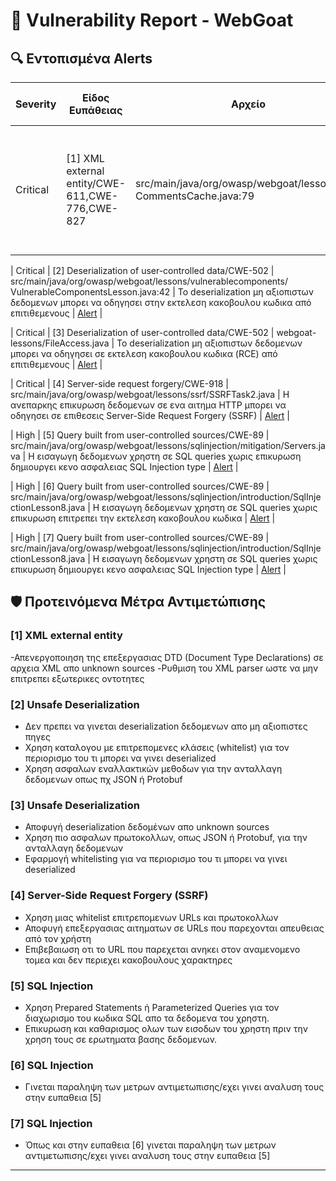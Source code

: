 
# 📄 Vulnerability Report - WebGoat

## 🔍 Εντοπισμένα Alerts

| Severity | Είδος Ευπάθειας          | Αρχείο                           | Περιγραφή                                      | Link στο CVE |
|----------|--------------------------|----------------------------------|------------------------------------------------|----------------|
| Critical | [1] XML external entity/CWE-611,CWE-776,CWE-827 | src/main/java/org/owasp/webgoat/lessons/xxe/ CommentsCache.java:79 | Αναλυση ανεμπιστων XML αρχειων οδηγει σε (XXE) επιθεσεις λογω αδυναμου αναλυτη | [Alert](https://github.com/rhgasaggelos-droid/WebGoat/security/code-scanning/66)     |

| Critical | [2] Deserialization of user-controlled data/CWE-502   | src/main/java/org/owasp/webgoat/lessons/vulnerablecomponents/ VulnerableComponentsLesson.java:42 | Το deserialization μη αξιοπιστων δεδομενων μπορει να οδηγησει στην εκτελεση κακοβουλου κωδικα από επιτιθεμενους | [Alert](https://github.com/rhgasaggelos-droid/WebGoat/security/code-scanning/24)     |

| Critical    | [3] Deserialization of user-controlled data/CWE-502      | webgoat-lessons/FileAccess.java   | Το deserialization μη αξιοπιστων δεδομενων μπορει να οδηγησει σε εκτελεση κακοβουλου κωδικα (RCE) από επιτιθεμενους | [Alert](https://github.com/rhgasaggelos-droid/WebGoat/security/code-scanning/23)     |

| Critical     | [4] Server-side request forgery/CWE-918 | src/main/java/org/owasp/webgoat/lessons/ssrf/SSRFTask2.java     | Η ανεπαρκης επικυρωση δεδομενων σε ενα αιτημα HTTP μπορει να οδηγησει σε επιθεσεις Server-Side Request Forgery (SSRF) | [Alert](https://github.com/rhgasaggelos-droid/WebGoat/security/code-scanning/36)     |

| High     | [5] Query built from user-controlled sources/CWE-89 | src/main/java/org/owasp/webgoat/lessons/sqlinjection/mitigation/Servers.java        | Η εισαγωγη δεδομενων χρηστη σε SQL queries χωρις επικυρωση δημιουργει κενο ασφαλειας SQL Injection type    | [Alert](https://github.com/rhgasaggelos-droid/WebGoat/security/code-scanning/51)     |

| High     | [6] Query built from user-controlled sources/CWE-89 | src/main/java/org/owasp/webgoat/lessons/sqlinjection/introduction/SqlInjectionLesson8.java        | Η εισαγωγη δεδομενων χρηστη σε SQL queries χωρις επικυρωση επιτρεπει την εκτελεση κακοβουλου κωδικα    | [Alert](https://https://github.com/rhgasaggelos-droid/WebGoat/security/code-scanning/64)     |

| High     | [7] Query built from user-controlled sources/CWE-89 | src/main/java/org/owasp/webgoat/lessons/sqlinjection/introduction/SqlInjectionLesson8.java        | Η εισαγωγη δεδομενων χρηστη σε SQL queries χωρις επικυρωση δημιουργει κενο ασφαλειας SQL Injection type    | [Alert](https://github.com/rhgasaggelos-droid/WebGoat/security/code-scanning/51)     |


## 🛡️ Προτεινόμενα Μέτρα Αντιμετώπισης

### [1] XML external entity
-Απενεργοποιηση της επεξεργασιας DTD (Document Type Declarations) σε αρχεια XML απο unknown sources
-Ρυθμιση του XML parser ωστε να μην επιτρεπει εξωτερικες οντοτητες

### [2] Unsafe Deserialization
- Δεν πρεπει να γινεται deserialization δεδομενων απο μη αξιοπιστες πηγες
- Χρηση καταλογου με επιτρεπομενες κλάσεις (whitelist) για τον περιορισμο του τι μπορει να γινει deserialized
- Χρηση ασφαλων εναλλακτικών μεθοδων για την ανταλλαγη δεδομενων οπως πχ JSON ή Protobuf

### [3] Unsafe Deserialization 
- Αποφυγή deserialization δεδομένων απο unknown sources
- Χρηση πιο ασφαλων πρωτοκολλων, οπως JSON ή Protobuf, για την ανταλλαγη δεδομενων
- Εφαρμογή whitelisting για να περιορισμο του τι μπορει να γινει deserialized

### [4] Server-Side Request Forgery (SSRF)
- Χρηση μιας whitelist επιτρεπομενων URLs και πρωτοκολλων
- Αποφυγή επεξεργασιας αιτηματων σε URLs που παρεχονται απευθειας από τον χρήστη
- Επιβεβαιωση οτι το URL που παρεχεται ανηκει στον αναμενομενο τομεα και δεν περιεχει κακοβουλους χαρακτηρες

### [5] SQL Injection
- Χρηση Prepared Statements ή Parameterized Queries για τον διαχωρισμο του κωδικα SQL απο τα δεδομενα του χρηστη.
- Επικυρωση και καθαρισμος ολων των εισοδων του χρηστη πριν την χρηση τους σε ερωτηματα βασης δεδομενων.

### [6] SQL Injection
- Γινεται παραληψη των μετρων αντιμετωπισης/εχει γινει αναλυση τους στην ευπαθεια [5]

### [7] SQL Injection
- Όπως και στην ευπαθεια [6] γινεται παραληψη των μετρων αντιμετωπισης/εχει γινει αναλυση τους στην ευπαθεια [5] 

---
